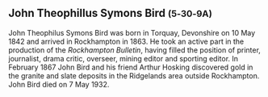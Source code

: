 ## John Theophillus Symons Bird <small>(5‑30‑9A)</small>

John Theophilus Symons Bird was born in Torquay, Devonshire on 10 May 1842 and arrived in Rockhampton in 1863. He took an active part in the production of the *Rockhampton Bulletin*, having filled the position of printer, journalist, drama critic, overseer, mining editor and sporting editor. In February 1867 John Bird and his friend Arthur Hosking discovered gold in the granite and slate deposits in the Ridgelands area outside Rockhampton. John Bird died on 7 May 1932.
